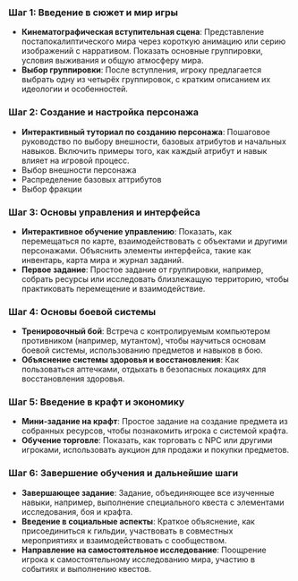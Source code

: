 ### Шаг 1: Введение в сюжет и мир игры

- **Кинематографическая вступительная сцена**: Представление постапокалиптического мира через короткую анимацию или серию изображений с нарративом. Показать основные группировки, условия выживания и общую атмосферу мира.
- **Выбор группировки**: После вступления, игроку предлагается выбрать одну из четырёх группировок, с кратким описанием их идеологии и особенностей.

### Шаг 2: Создание и настройка персонажа

- **Интерактивный туториал по созданию персонажа**: Пошаговое руководство по выбору внешности, базовых атрибутов и начальных навыков. Включить примеры того, как каждый атрибут и навык влияет на игровой процесс.
- Выбор внешности персонажа
- Распределение базовых аттрибутов
- Выбор фракции

### Шаг 3: Основы управления и интерфейса

- **Интерактивное обучение управлению**: Показать, как перемещаться по карте, взаимодействовать с объектами и другими персонажами. Объяснить элементы интерфейса, такие как инвентарь, карта мира и журнал заданий.
- **Первое задание**: Простое задание от группировки, например, собрать ресурсы или исследовать близлежащую территорию, чтобы практиковать перемещение и взаимодействие.

### Шаг 4: Основы боевой системы

- **Тренировочный бой**: Встреча с контролируемым компьютером противником (например, мутантом), чтобы научиться основам боевой системы, использованию предметов и навыков в бою.
- **Объяснение системы здоровья и восстановления**: Как пользоваться аптечками, отдыхать в безопасных локациях для восстановления здоровья.

### Шаг 5: Введение в крафт и экономику

- **Мини-задание на крафт**: Простое задание на создание предмета из собранных ресурсов, чтобы познакомить игрока с системой крафта.
- **Обучение торговле**: Показать, как торговать с NPC или другими игроками, использовать аукцион для продажи и покупки предметов.

### Шаг 6: Завершение обучения и дальнейшие шаги

- **Завершающее задание**: Задание, объединяющее все изученные навыки, например, выполнение специального квеста с элементами исследования, боя и крафта.
- **Введение в социальные аспекты**: Краткое объяснение, как присоединиться к гильдии, участвовать в совместных мероприятиях и взаимодействовать с сообществом.
- **Направление на самостоятельное исследование**: Поощрение игрока к самостоятельному исследованию мира, участию в событиях и выполнению квестов.